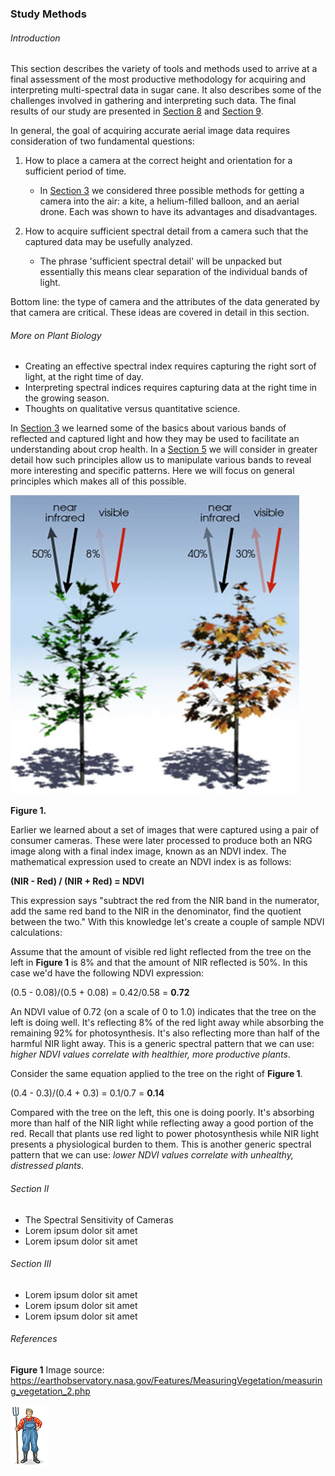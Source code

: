### Study Methods

###### Introduction

This section describes the variety of tools and methods used to arrive 
at a final assessment of the most productive methodology for acquiring and interpreting multi-spectral data in sugar cane. It also describes 
some of the challenges involved in gathering and interpreting such data. The final results of our study are 
presented in [Section 8](study_results_balloons.md) and [Section 9](readme_resources/study_results_drones.md). 

In general, the goal of acquiring accurate aerial image data 
requires consideration of two fundamental questions: 

1. How to place a camera at the correct height and orientation for a sufficient period of time.

    * In [Section 3](kites_balloons_drones.md) we considered three possible methods for getting a camera 
    into the air: a kite, a helium-filled balloon, and an aerial drone. Each was shown to have its advantages and disadvantages.
    
2. How to acquire sufficient spectral detail from a camera such that the captured data may be usefully analyzed.

    * The phrase 'sufficient spectral detail' will be unpacked but essentially this means clear separation of the individual bands of light.  
    
Bottom line: the type of camera and the attributes of the data generated by that camera are critical. These ideas are covered in detail in this section.  
    

###### More on Plant Biology

* Creating an effective spectral index requires capturing the right sort of light, at the right time of day. 
* Interpreting spectral indices requires capturing data at the right time in the growing season.
* Thoughts on qualitative versus quantitative science.

In [Section 3](kites_balloons_drones.md) we learned some of the basics 
about various bands of reflected and captured light and how they may be used to facilitate an understanding about crop health. In a 
[Section 5]() we will consider in greater detail how such principles allow us to 
manipulate various bands to reveal more interesting and specific patterns. Here we will focus on general 
principles which makes all of this possible. 

![](img/ndvi_biology.png) 

__Figure 1.__

Earlier we learned about a set of images that were captured using a pair of consumer cameras. These were later processed to produce both an NRG
image along with a final index image, known as an NDVI index. The mathematical expression used to create an NDVI index 
is as follows:

__(NIR - Red) / (NIR + Red) =  NDVI__

This expression says "subtract the red from the NIR band in the numerator, add the same red band to the NIR in the denominator, 
find the quotient between the two." With this knowledge let's create a couple of sample NDVI calculations:

Assume that the amount of visible red light reflected from the tree on the left in __Figure 1__ is 8% and that the amount of NIR 
reflected is 50%. In this case we'd have the following NDVI expression: 

(0.5 - 0.08)/(0.5 + 0.08) = 0.42/0.58 = __0.72__ 

An NDVI value of 0.72 (on a scale of 0 to 1.0) indicates that the tree on the left is doing well. It's reflecting 8% of the red light away while absorbing 
the remaining 92% for photosynthesis. It's also reflecting more than half of the harmful NIR light away. 
This is a generic spectral pattern that we can use: _higher NDVI values correlate with healthier, more productive plants_. 

Consider the same equation applied to the tree on the right of __Figure 1__. 
  
(0.4 - 0.3)/(0.4 + 0.3) = 0.1/0.7 = __0.14__ 

Compared with the tree on the left, this one is doing poorly. It's absorbing more than half of the NIR 
light while reflecting away a good portion of the red. Recall that plants use red light to power photosynthesis while NIR 
light presents a physiological burden to them. This is another generic spectral pattern that we can use: _lower NDVI values correlate with unhealthy, distressed plants_. 


###### Section II

* The Spectral Sensitivity of Cameras
* Lorem ipsum dolor sit amet
* Lorem ipsum dolor sit amet

###### Section III

* Lorem ipsum dolor sit amet
* Lorem ipsum dolor sit amet
* Lorem ipsum dolor sit amet


###### References
__Figure 1__ Image source: https://earthobservatory.nasa.gov/Features/MeasuringVegetation/measuring_vegetation_2.php

![](img/farmera.png) 